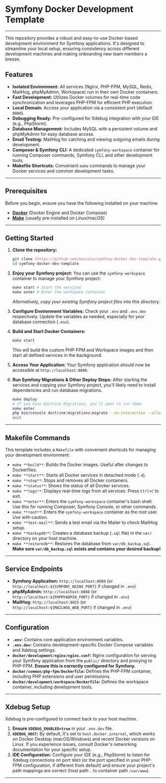 # Symfony Docker Development Template

---

This repository provides a robust and easy-to-use Docker-based development environment for Symfony applications. It's designed to streamline your local setup, ensuring consistency across different development machines and making onboarding new team members a breeze.

## Features

* **Isolated Environment:** All services (Nginx, PHP-FPM, MySQL, Redis, MailHog, phpMyAdmin, Workspace) run in their own Docker containers.
* **Fast Development:** Utilizes Docker volumes for real-time code synchronization and leverages PHP-FPM for efficient PHP execution.
* **Local Domain:** Access your application via a consistent port (default `8080`).
* **Debugging Ready:** Pre-configured for Xdebug integration with your IDE (e.g., PhpStorm).
* **Database Management:** Includes MySQL with a persistent volume and phpMyAdmin for easy database access.
* **Email Testing:** MailHog for catching and viewing outgoing emails during development.
* **Composer & Symfony CLI:** A dedicated `symfony-workspace` container for running Composer commands, Symfony CLI, and other development tools.
* **Makefile Shortcuts:** Convenient `make` commands to manage your Docker services and common development tasks.

---

## Prerequisites

Before you begin, ensure you have the following installed on your machine:

* [**Docker**](https://www.docker.com/) (Docker Engine and Docker Compose)
* [**Make**](https://www.gnu.org/software/make/) (usually pre-installed on Linux/macOS)

---

## Getting Started

1.  **Clone the repository:**
    ```bash
    git clone [https://github.com/manzolo/symfony-docker-dev-template.git](https://github.com/manzolo/symfony-docker-dev-template.git)
    cd symfony-docker-dev-template
    ```

2.  **Enjoy your Symfony project:**
    You can use the `symfony-workspace` container to manage your Symfony project:
    ```bash
    make start # Start the services
    make enter # Enter the workspace container
    ```
    *Alternatively, copy your existing Symfony project files into this directory.*

3.  **Configure Environment Variables:**
    Check your `.env` and `.env.dev` respectively. Update the variables as needed, especially for your database connection (`.env`).

4.  **Build and Start Docker Containers:**
    ```bash
    make start
    ```
    This will build the custom PHP-FPM and Workspace images and then start all defined services in the background.

5.  **Access Your Application:**
    Your Symfony application should now be accessible at `http://localhost:8080`.

6.  **Run Symfony Migrations & Other Deploy Steps:**
    After starting the services and copying your Symfony project, you'll likely need to install dependencies and run database migrations.
    ```bash
    make deploy
    # If you have Doctrine Migrations, you'll want to run them:
    make enter
    php bin/console doctrine:migrations:migrate --no-interaction --allow-no-migration
    exit
    ```

---

## Makefile Commands

This template includes a `Makefile` with convenient shortcuts for managing your development environment:

* `make **build**`: Builds the Docker images. Useful after changes to Dockerfiles.
* `make **start**`: Starts all Docker services in detached mode (`-d`).
* `make **stop**`: Stops and removes all Docker containers.
* `make **status**`: Shows the status of all Docker services.
* `make **logs**`: Displays real-time logs from all services. Press `Ctrl+C` to exit.
* `make **enter**`: Enters the `symfony-workspace` container's bash shell. Use this for running Composer, Symfony Console, or other commands.
* `make **root**`: Enters the `symfony-workspace` container as the root user. Use with caution.
* `make **test-mail**`: Sends a test email via the Mailer to check MailHog setup.
* `make **backupdb**`: Creates a database backup (`.sql` file) in the `var/` directory on your host machine.
* `make **restoredb**`: Restores the database from `var/db_backup.sql`. **Make sure `var/db_backup.sql` exists and contains your desired backup!**

---

## Service Endpoints

* **Symfony Application:** `http://localhost:8080` (or `http://localhost:${SYMFONY_NGINX_PORT}` if changed in `.env`)
* **phpMyAdmin:** `http://localhost:8088` (or `http://localhost:${PHPMYADMIN_PORT}` if changed in `.env`)
* **MailHog:** `http://localhost:8025` (or `http://localhost:${MAILHOG_WEB_PORT}` if changed in `.env`)

---

## Configuration

* **`.env`:** Contains core application environment variables.
* **`.env.dev`:** Contains development-specific Docker Compose variables and Xdebug settings.
* **`docker/development/nginx/nginx.conf`:** Nginx configuration for serving your Symfony application from the `public/` directory and proxying to PHP-FPM. **Ensure this is correctly configured for Symfony.**
* **`docker/common/php-fpm/Dockerfile`:** Defines the PHP-FPM container, including PHP extensions and user permissions.
* **`docker/development/workspace/Dockerfile`:** Defines the workspace container, including development tools.

---

## Xdebug Setup

Xdebug is pre-configured to connect back to your host machine.

1.  **Ensure `XDEBUG_ENABLED=true`** in your `.env.dev` file.
2.  **`XDEBUG_HOST`:** By default, it's set to `host.docker.internal`, which works on Docker Desktop (macOS/Windows) and recent Docker versions on Linux. If you experience issues, consult Docker's networking documentation for your specific setup.
3.  **IDE Configuration:** Configure your IDE (e.g., PhpStorm) to listen for Xdebug connections on port `9003` (or the port specified in your PHP-FPM configuration, if different from default) and ensure your project's path mappings are correct (host path `.` to container path `/var/www`).

---
